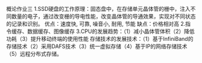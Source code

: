 概论作业三
1.SSD硬盘的工作原理：固态盘中，在存储单元晶体管的栅中，注入不同数量的电子，通过改变栅的导电性能，改变晶体管的导通效果，实现对不同状态的记录和识别。
优点：速度快, 可靠, 噪音小, 耐用, 节能
缺点：价格相对高
2.指令缓存、数据缓存、图像缓存
3.CPU的发展趋势：（1）减小晶体管体积（2）降低功耗（3）提升移动终端的使用性能
存储技术的发展技术：（1）基于InfiniBand的存储技术（2）采用DAFS技术（3）统一虚拟存储（4）基于IP的网络存储技术（5）远程分布式存储。
